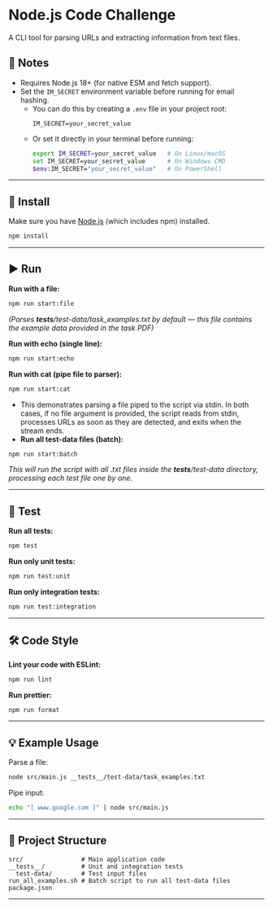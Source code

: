 # Node.js Code Challenge

A CLI tool for parsing URLs and extracting information from text files.

## 📝 Notes

- Requires Node.js 18+ (for native ESM and fetch support).
- Set the `IM_SECRET` environment variable before running for email hashing.
  - You can do this by creating a `.env` file in your project root:
    ```
    IM_SECRET=your_secret_value
    ```
  - Or set it directly in your terminal before running:
    ```sh
    export IM_SECRET=your_secret_value   # On Linux/macOS
    set IM_SECRET=your_secret_value      # On Windows CMD
    $env:IM_SECRET="your_secret_value"   # On PowerShell
    ```

---

## 🚀 Install

Make sure you have [Node.js](https://nodejs.org/) (which includes npm) installed.

```sh
npm install
```

---

## ▶️ Run

**Run with a file:**

```sh
npm run start:file
```

_(Parses **tests**/test-data/task_examples.txt by default — this file contains the example data provided in the task PDF)_

**Run with echo (single line):**

```sh
npm run start:echo
```

**Run with cat (pipe file to parser):**

```sh
npm run start:cat
```

- This demonstrates parsing a file piped to the script via stdin.
  In both cases, if no file argument is provided, the script reads from stdin, processes URLs as soon as they are detected, and exits when the stream ends.
- **Run all test-data files (batch):**

```sh
npm run start:batch
```

_This will run the script with all .txt files inside the **tests**/test-data directory, processing each test file one by one._

---

## 🧪 Test

**Run all tests:**

```sh
npm test
```

**Run only unit tests:**

```sh
npm run test:unit
```

**Run only integration tests:**

```sh
npm run test:integration
```

---

## 🛠️ Code Style

**Lint your code with ESLint:**
```sh
npm run lint
```

**Run prettier:**
```sh
npm run format
```

---

## 💡 Example Usage

Parse a file:

```sh
node src/main.js __tests__/test-data/task_examples.txt
```

Pipe input:

```sh
echo "[ www.google.com ]" | node src/main.js
```

---

## 📁 Project Structure

```
src/                # Main application code
__tests__/          # Unit and integration tests
  test-data/        # Test input files
run_all_examples.sh # Batch script to run all test-data files
package.json
```

---
